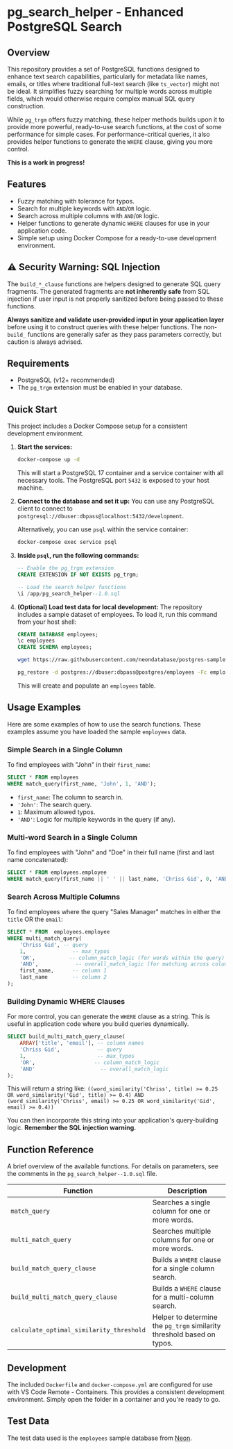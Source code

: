 # pg_search_helper - Enhanced PostgreSQL Search

## Overview
This repository provides a set of PostgreSQL functions designed to enhance text search capabilities, particularly for metadata like names, emails, or titles where traditional full-text search (like `ts_vector`) might not be ideal. It simplifies fuzzy searching for multiple words across multiple fields, which would otherwise require complex manual SQL query construction.

While `pg_trgm` offers fuzzy matching, these helper methods builds upon it to provide more powerful, ready-to-use search functions, at the cost of some performance for simple cases. For performance-critical queries, it also provides helper functions to generate the `WHERE` clause, giving you more control.

**This is a work in progress!**

## Features
- Fuzzy matching with tolerance for typos.
- Search for multiple keywords with `AND`/`OR` logic.
- Search across multiple columns with `AND`/`OR` logic.
- Helper functions to generate dynamic `WHERE` clauses for use in your application code.
- Simple setup using Docker Compose for a ready-to-use development environment.

## ⚠️ Security Warning: SQL Injection
The `build_*_clause` functions are helpers designed to generate SQL query fragments. The generated fragments are **not inherently safe** from SQL injection if user input is not properly sanitized before being passed to these functions.

**Always sanitize and validate user-provided input in your application layer** before using it to construct queries with these helper functions. The non-`build_` functions are generally safer as they pass parameters correctly, but caution is always advised.

## Requirements
- PostgreSQL (v12+ recommended)
- The `pg_trgm` extension must be enabled in your database.

## Quick Start

This project includes a Docker Compose setup for a consistent development environment.

1.  **Start the services:**
    ```bash
    docker-compose up -d
    ```
    This will start a PostgreSQL 17 container and a service container with all necessary tools. The PostgreSQL port `5432` is exposed to your host machine.

2.  **Connect to the database and set it up:**
    You can use any PostgreSQL client to connect to `postgresql://dbuser:dbpass@localhost:5432/development`.

    Alternatively, you can use `psql` within the service container:
    ```bash
    docker-compose exec service psql
    ```

3.  **Inside `psql`, run the following commands:**

    ```sql
    -- Enable the pg_trgm extension
    CREATE EXTENSION IF NOT EXISTS pg_trgm;

    -- Load the search helper functions
    \i /app/pg_search_helper--1.0.sql
    ```

4.  **(Optional) Load test data for local development:**
    The repository includes a sample dataset of employees. To load it, run this command from your host shell:
    ```sql
    CREATE DATABASE employees;
    \c employees
    CREATE SCHEMA employees;
    ```
    ```bash
    wget https://raw.githubusercontent.com/neondatabase/postgres-sample-dbs/main/employees.sql.gz

    pg_restore -d postgres://dbuser:dbpass@postgres/employees -Fc employees.sql.gz -c -v --no-owner --no-privileges
    ```
    This will create and populate an `employees` table.

## Usage Examples

Here are some examples of how to use the search functions. These examples assume you have loaded the sample `employees` data.

### Simple Search in a Single Column
To find employees with "John" in their `first_name`:

```sql
SELECT * FROM employees
WHERE match_query(first_name, 'John', 1, 'AND');
```
- `first_name`: The column to search in.
- `'John'`: The search query.
- `1`: Maximum allowed typos.
- `'AND'`: Logic for multiple keywords in the query (if any).

### Multi-word Search in a Single Column
To find employees with "John" and "Doe" in their full name (first and last name concatenated):

```sql
SELECT * FROM employees.employee
WHERE match_query(first_name || ' ' || last_name, 'Chriss Gid', 0, 'AND');
```

### Search Across Multiple Columns
To find employees where the query "Sales Manager" matches in either the `title` OR the `email`:

```sql
SELECT * FROM  employees.employee
WHERE multi_match_query(
    'Chriss Gid', -- query
    1,               -- max_typos
    'OR',           -- column_match_logic (for words within the query)
    'AND',            -- overall_match_logic (for matching across columns)
    first_name,      -- column 1
    last_name        -- column 2
);
```

### Building Dynamic WHERE Clauses
For more control, you can generate the `WHERE` clause as a string. This is useful in application code where you build queries dynamically.

```sql
SELECT build_multi_match_query_clause(
    ARRAY['title', 'email'], -- column names
    'Chriss Gid',            -- query
    1,                       -- max_typos
    'OR',                   -- column_match_logic
    'AND'                     -- overall_match_logic
);
```

This will return a string like:
`((word_similarity('Chriss', title) >= 0.25 OR word_similarity('Gid', title) >= 0.4) AND (word_similarity('Chriss', email) >= 0.25 OR word_similarity('Gid', email) >= 0.4))`

You can then incorporate this string into your application's query-building logic. **Remember the SQL injection warning.**

## Function Reference
A brief overview of the available functions. For details on parameters, see the comments in the `pg_search_helper--1.0.sql` file.

| Function | Description |
|---|---|
| `match_query` | Searches a single column for one or more words. |
| `multi_match_query` | Searches multiple columns for one or more words. |
| `build_match_query_clause` | Builds a `WHERE` clause for a single column search. |
| `build_multi_match_query_clause` | Builds a `WHERE` clause for a multi-column search. |
| `calculate_optimal_similarity_threshold` | Helper to determine the `pg_trgm` similarity threshold based on typos. |

## Development
The included `Dockerfile` and `docker-compose.yml` are configured for use with VS Code Remote - Containers. This provides a consistent development environment. Simply open the folder in a container and you're ready to go.

## Test Data
The test data used is the `employees` sample database from [Neon](https://github.com/neondatabase-labs/postgres-sample-dbs).